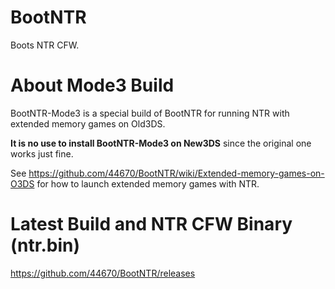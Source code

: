 # BootNTR

Boots NTR CFW.

# About Mode3 Build

BootNTR-Mode3 is a special build of BootNTR for running NTR with extended memory games on Old3DS.

**It is no use to install BootNTR-Mode3 on New3DS** since the original one works just fine.

See https://github.com/44670/BootNTR/wiki/Extended-memory-games-on-O3DS for how to launch extended memory games with NTR.

# Latest Build and NTR CFW Binary (ntr.bin)

https://github.com/44670/BootNTR/releases

